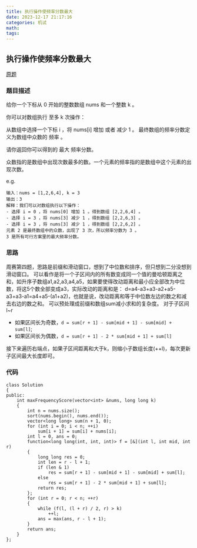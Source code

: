 ```yaml
---
title: 执行操作使频率分数最大
date: 2023-12-17 21:17:16
categories: 机试
math:
tags:
---
```

## 执行操作使频率分数最大
[原题](https://leetcode.cn/problems/apply-operations-to-maximize-frequency-score/)
### 题目描述
给你一个下标从 0 开始的整数数组 nums 和一个整数 k 。

你可以对数组执行 至多 k 次操作：

从数组中选择一个下标 i ，将 nums[i] 增加 或者 减少 1 。
最终数组的频率分数定义为数组中众数的 频率 。

请你返回你可以得到的 最大 频率分数。

众数指的是数组中出现次数最多的数。一个元素的频率指的是数组中这个元素的出现次数。

e.g.
```
输入：nums = [1,2,6,4], k = 3
输出：3
解释：我们可以对数组执行以下操作：
- 选择 i = 0 ，将 nums[0] 增加 1 。得到数组 [2,2,6,4] 。
- 选择 i = 3 ，将 nums[3] 减少 1 ，得到数组 [2,2,6,3] 。
- 选择 i = 3 ，将 nums[3] 减少 1 ，得到数组 [2,2,6,2] 。
元素 2 是最终数组中的众数，出现了 3 次，所以频率分数为 3 。
3 是所有可行方案里的最大频率分数。
```
### 思路
周赛第四题，思路是前缀和滑动窗口，想到了中位数和排序，但只想到二分没想到滑动窗口。
可以看作是将一个子区间内的所有数变成同一个值的曼哈顿距离之和，如升序子数组a1,a2,a3,a4,a5，如果要使得改动距离和最小应全部改为中位数，将这5个数全部变成a3，实际改动的距离和是：
d=a4-a3+a3-a2+a5-a3+a3-a1=a4+a5-(a1+a2)，也就是说，改动距离和等于中位数左边的数之和减去右边的数之和。
可以预处理成前缀和数组sum减小求和的复杂度。
对于子区间l~r
- 如果区间长为奇数，`d = sum[r + 1] - sum[mid + 1] - sum[mid] + sum[l]`;
- 如果区间长为偶数，`d = sum[r + 1] - 2 * sum[mid + 1] + sum[l]`

接下来遍历右端点，如果子区间距离和大于k，则缩小子数组长度(++l)，每次更新子区间最大长度即可。
### 代码
```
class Solution
{
public:
    int maxFrequencyScore(vector<int> &nums, long long k)
    {
        int n = nums.size();
        sort(nums.begin(), nums.end());
        vector<long long> sum(n + 1, 0);
        for (int i = 0; i < n; ++i)
            sum[i + 1] = sum[i] + nums[i];
        int l = 0, ans = 0;
        function<long long(int, int, int)> f = [&](int l, int mid, int r)
        {
            long long res = 0;
            int len = r - l + 1;
            if (len & 1)
                res = sum[r + 1] - sum[mid + 1] - sum[mid] + sum[l];
            else
                res = sum[r + 1] - 2 * sum[mid + 1] + sum[l];
            return res;
        };
        for (int r = 0; r < n; ++r)
        {
            while (f(l, (l + r) / 2, r) > k)
                ++l;
            ans = max(ans, r - l + 1);
        }
        return ans;
    }
};
```